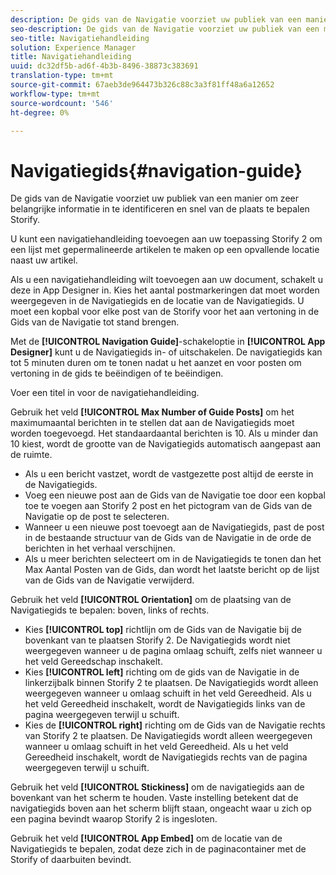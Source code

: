 ```yaml
---
description: De gids van de Navigatie voorziet uw publiek van een manier om zeer belangrijke informatie in te identificeren en snel van de plaats te bepalen Storify.
seo-description: De gids van de Navigatie voorziet uw publiek van een manier om zeer belangrijke informatie in te identificeren en snel van de plaats te bepalen Storify.
seo-title: Navigatiehandleiding
solution: Experience Manager
title: Navigatiehandleiding
uuid: dc32df5b-ad6f-4b3b-8496-38873c383691
translation-type: tm+mt
source-git-commit: 67aeb3de964473b326c88c3a3f81ff48a6a12652
workflow-type: tm+mt
source-wordcount: '546'
ht-degree: 0%

---
```



# Navigatiegids{#navigation-guide}

De gids van de Navigatie voorziet uw publiek van een manier om zeer belangrijke informatie in te identificeren en snel van de plaats te bepalen Storify.

U kunt een navigatiehandleiding toevoegen aan uw toepassing Storify 2 om een lijst met gepermalineerde artikelen te maken op een opvallende locatie naast uw artikel.

Als u een navigatiehandleiding wilt toevoegen aan uw document, schakelt u deze in App Designer in. Kies het aantal postmarkeringen dat moet worden weergegeven in de Navigatiegids en de locatie van de Navigatiegids. U moet een kopbal voor elke post van de Storify voor het aan vertoning in de Gids van de Navigatie tot stand brengen.

Met de **[!UICONTROL Navigation Guide]**-schakeloptie in **[!UICONTROL App Designer]** kunt u de Navigatiegids in- of uitschakelen. De navigatiegids kan tot 5 minuten duren om te tonen nadat u het aanzet en voor posten om vertoning in de gids te beëindigen of te beëindigen.

Voer een titel in voor de navigatiehandleiding.

Gebruik het veld **[!UICONTROL Max Number of Guide Posts]** om het maximumaantal berichten in te stellen dat aan de Navigatiegids moet worden toegevoegd. Het standaardaantal berichten is 10. Als u minder dan 10 kiest, wordt de grootte van de Navigatiegids automatisch aangepast aan de ruimte.

* Als u een bericht vastzet, wordt de vastgezette post altijd de eerste in de Navigatiegids.
* Voeg een nieuwe post aan de Gids van de Navigatie toe door een kopbal toe te voegen aan Storify 2 post en het pictogram van de Gids van de Navigatie op de post te selecteren.
* Wanneer u een nieuwe post toevoegt aan de Navigatiegids, past de post in de bestaande structuur van de Gids van de Navigatie in de orde de berichten in het verhaal verschijnen.
* Als u meer berichten selecteert om in de Navigatiegids te tonen dan het Max Aantal Posten van de Gids, dan wordt het laatste bericht op de lijst van de Gids van de Navigatie verwijderd.

Gebruik het veld **[!UICONTROL Orientation]** om de plaatsing van de Navigatiegids te bepalen: boven, links of rechts.

* Kies **[!UICONTROL top]** richtlijn om de Gids van de Navigatie bij de bovenkant van te plaatsen Storify 2. De Navigatiegids wordt niet weergegeven wanneer u de pagina omlaag schuift, zelfs niet wanneer u het veld Gereedschap inschakelt.
* Kies **[!UICONTROL left]** richting om de gids van de Navigatie in de linkerzijbalk binnen Storify 2 te plaatsen. De Navigatiegids wordt alleen weergegeven wanneer u omlaag schuift in het veld Gereedheid. Als u het veld Gereedheid inschakelt, wordt de Navigatiegids links van de pagina weergegeven terwijl u schuift.
* Kies de **[!UICONTROL right]** richting om de Gids van de Navigatie rechts van Storify 2 te plaatsen. De Navigatiegids wordt alleen weergegeven wanneer u omlaag schuift in het veld Gereedheid. Als u het veld Gereedheid inschakelt, wordt de Navigatiegids rechts van de pagina weergegeven terwijl u schuift.

Gebruik het veld **[!UICONTROL Stickiness]** om de navigatiegids aan de bovenkant van het scherm te houden. Vaste instelling betekent dat de navigatiegids boven aan het scherm blijft staan, ongeacht waar u zich op een pagina bevindt waarop Storify 2 is ingesloten.

Gebruik het veld **[!UICONTROL App Embed]** om de locatie van de Navigatiegids te bepalen, zodat deze zich in de paginacontainer met de Storify of daarbuiten bevindt.
